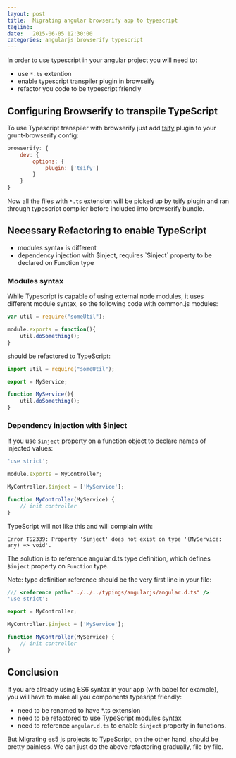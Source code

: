 ```yaml
---
layout: post
title:  Migrating angular browserify app to typescript
tagline:  
date:   2015-06-05 12:30:00
categories: angularjs browserify typescript
---
```


In order to  use typescript in your angular project you will need to:

* use `*.ts` extention
* enable typescript transpiler plugin in browseify
* refactor you code to be typescript friendly

## Configuring Browserify to transpile TypeScript

To use Typescript transpiler with browserify just add [tsify](https://github.com/smrq/tsify) plugin to your grunt-browserify config:

```js
browserify: {
    dev: {
        options: {
            plugin: ['tsify']
        }
    }
}
```


Now all the files with `*.ts` extension will be picked up by tsify plugin and ran through typescript compiler before included into browserify bundle. 

## Necessary Refactoring to enable TypeScript

*   modules syntax is different
*   dependency injection with $inject, requires `$inject` property to be declared on Function type

### Modules syntax

While Typescript is capable of using external node modules, it uses different module syntax, so the following code with common.js modules:

```js
var util = require("someUtil");

module.exports = function(){
    util.doSomething();
}
```
should be refactored to TypeScript:

```js
import util = require("someUtil");

export = MyService;

function MyService(){
    util.doSomething();
}
```

### Dependency injection with $inject

If you use `$inject` property on a function object to declare names of injected values:

```js
'use strict';

module.exports = MyController;

MyController.$inject = ['MyService'];

function MyController(MyService) {
    // init controller
}
```

TypeScript will not like this and will complain with:

```
Error TS2339: Property '$inject' does not exist on type '(MyService: any) => void'.
```

The solution is to reference angular.d.ts type definition, which defines `$inject` property on `Function` type.

Note: type definition reference should be the very first line in your file:

```js
/// <reference path="../../../typings/angularjs/angular.d.ts" />
'use strict';

export = MyController;

MyController.$inject = ['MyService'];

function MyController(MyService) {
    // init controller
}
```

## Conclusion 

If you are already using ES6 syntax in your app (with babel for example), you will have to make all you components typesript friendly:

*   need to be renamed to have *.ts extension
*   need to be refactored to use TypeScript modules syntax
*   need to reference `angular.d.ts` to enable `$inject` property in functions.

But Migrating es5 js projects to TypeScript, on the other hand, should be pretty painless. We can just do the above refactoring gradually, file by file.





